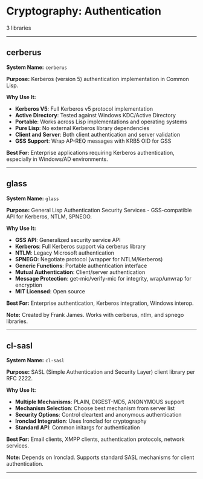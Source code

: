 # Cryptography: Authentication

3 libraries

---

## cerberus

**System Name:** `cerberus`

**Purpose:** Kerberos (version 5) authentication implementation in Common Lisp.

**Why Use It:**
- **Kerberos V5**: Full Kerberos v5 protocol implementation
- **Active Directory**: Tested against Windows KDC/Active Directory
- **Portable**: Works across Lisp implementations and operating systems
- **Pure Lisp**: No external Kerberos library dependencies
- **Client and Server**: Both client authentication and server validation
- **GSS Support**: Wrap AP-REQ messages with KRB5 OID for GSS

**Best For:** Enterprise applications requiring Kerberos authentication, especially in Windows/AD environments.

---


## glass

**System Name:** `glass`

**Purpose:** General Lisp Authentication Security Services - GSS-compatible API for Kerberos, NTLM, SPNEGO.

**Why Use It:**
- **GSS API**: Generalized security service API
- **Kerberos**: Full Kerberos support via cerberus library
- **NTLM**: Legacy Microsoft authentication
- **SPNEGO**: Negotiate protocol (wrapper for NTLM/Kerberos)
- **Generic Functions**: Portable authentication interface
- **Mutual Authentication**: Client/server authentication
- **Message Protection**: get-mic/verify-mic for integrity, wrap/unwrap for encryption
- **MIT Licensed**: Open source

**Best For:** Enterprise authentication, Kerberos integration, Windows interop.

**Note:** Created by Frank James. Works with cerberus, ntlm, and spnego libraries.

---


## cl-sasl

**System Name:** `cl-sasl`

**Purpose:** SASL (Simple Authentication and Security Layer) client library per RFC 2222.

**Why Use It:**
- **Multiple Mechanisms**: PLAIN, DIGEST-MD5, ANONYMOUS support
- **Mechanism Selection**: Choose best mechanism from server list
- **Security Options**: Control cleartext and anonymous authentication
- **Ironclad Integration**: Uses Ironclad for cryptography
- **Standard API**: Common initargs for authentication

**Best For:** Email clients, XMPP clients, authentication protocols, network services.

**Note:** Depends on Ironclad. Supports standard SASL mechanisms for client authentication.

---


